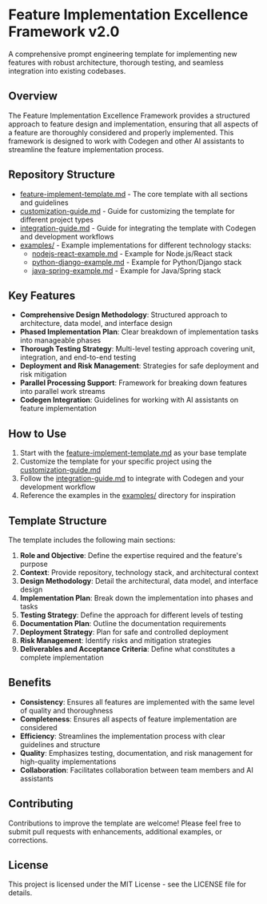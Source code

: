 # Feature Implementation Excellence Framework v2.0

A comprehensive prompt engineering template for implementing new features with robust architecture, thorough testing, and seamless integration into existing codebases.

## Overview

The Feature Implementation Excellence Framework provides a structured approach to feature design and implementation, ensuring that all aspects of a feature are thoroughly considered and properly implemented. This framework is designed to work with Codegen and other AI assistants to streamline the feature implementation process.

## Repository Structure

- [feature-implement-template.md](feature-implement-template.md) - The core template with all sections and guidelines
- [customization-guide.md](customization-guide.md) - Guide for customizing the template for different project types
- [integration-guide.md](integration-guide.md) - Guide for integrating the template with Codegen and development workflows
- [examples/](examples/) - Example implementations for different technology stacks:
  - [nodejs-react-example.md](examples/nodejs-react-example.md) - Example for Node.js/React stack
  - [python-django-example.md](examples/python-django-example.md) - Example for Python/Django stack
  - [java-spring-example.md](examples/java-spring-example.md) - Example for Java/Spring stack

## Key Features

- **Comprehensive Design Methodology**: Structured approach to architecture, data model, and interface design
- **Phased Implementation Plan**: Clear breakdown of implementation tasks into manageable phases
- **Thorough Testing Strategy**: Multi-level testing approach covering unit, integration, and end-to-end testing
- **Deployment and Risk Management**: Strategies for safe deployment and risk mitigation
- **Parallel Processing Support**: Framework for breaking down features into parallel work streams
- **Codegen Integration**: Guidelines for working with AI assistants on feature implementation

## How to Use

1. Start with the [feature-implement-template.md](feature-implement-template.md) as your base template
2. Customize the template for your specific project using the [customization-guide.md](customization-guide.md)
3. Follow the [integration-guide.md](integration-guide.md) to integrate with Codegen and your development workflow
4. Reference the examples in the [examples/](examples/) directory for inspiration

## Template Structure

The template includes the following main sections:

1. **Role and Objective**: Define the expertise required and the feature's purpose
2. **Context**: Provide repository, technology stack, and architectural context
3. **Design Methodology**: Detail the architectural, data model, and interface design
4. **Implementation Plan**: Break down the implementation into phases and tasks
5. **Testing Strategy**: Define the approach for different levels of testing
6. **Documentation Plan**: Outline the documentation requirements
7. **Deployment Strategy**: Plan for safe and controlled deployment
8. **Risk Management**: Identify risks and mitigation strategies
9. **Deliverables and Acceptance Criteria**: Define what constitutes a complete implementation

## Benefits

- **Consistency**: Ensures all features are implemented with the same level of quality and thoroughness
- **Completeness**: Ensures all aspects of feature implementation are considered
- **Efficiency**: Streamlines the implementation process with clear guidelines and structure
- **Quality**: Emphasizes testing, documentation, and risk management for high-quality implementations
- **Collaboration**: Facilitates collaboration between team members and AI assistants

## Contributing

Contributions to improve the template are welcome! Please feel free to submit pull requests with enhancements, additional examples, or corrections.

## License

This project is licensed under the MIT License - see the LICENSE file for details.

